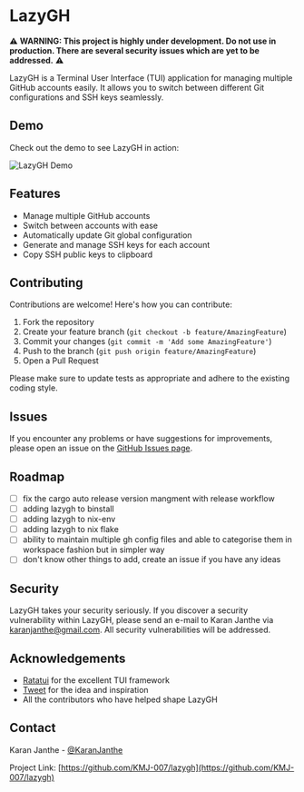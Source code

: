 # LazyGH

⚠️ **WARNING: This project is highly under development. Do not use in production. There are several security issues which are yet to be addressed.** ⚠️

LazyGH is a Terminal User Interface (TUI) application for managing multiple GitHub accounts easily. It allows you to switch between different Git configurations and SSH keys seamlessly.

## Demo

Check out the demo to see LazyGH in action:

![LazyGH Demo](https://cloud-hq5v2c9l2-hack-club-bot.vercel.app/0demo.gif)

## Features

- Manage multiple GitHub accounts
- Switch between accounts with ease
- Automatically update Git global configuration
- Generate and manage SSH keys for each account
- Copy SSH public keys to clipboard

## Contributing

Contributions are welcome! Here's how you can contribute:

1. Fork the repository
2. Create your feature branch (`git checkout -b feature/AmazingFeature`)
3. Commit your changes (`git commit -m 'Add some AmazingFeature'`)
4. Push to the branch (`git push origin feature/AmazingFeature`)
5. Open a Pull Request

Please make sure to update tests as appropriate and adhere to the existing coding style.

## Issues

If you encounter any problems or have suggestions for improvements, please open an issue on the [GitHub Issues page](https://github.com/KMJ-007/lazygh/issues).

## Roadmap

- [ ] fix the cargo auto release version mangment with release workflow 
- [ ] adding lazygh to binstall
- [ ] adding lazygh to nix-env
- [ ] adding lazygh to nix flake
- [ ] ability to maintain multiple gh config files and able to categorise them in workspace fashion but in simpler way
- [ ] don't know other things to add, create an issue if you have any ideas

## Security

LazyGH takes your security seriously. If you discover a security vulnerability within LazyGH, please send an e-mail to Karan Janthe via karanjanthe@gmail.com. All security vulnerabilities will be addressed.

## Acknowledgements

- [Ratatui](https://github.com/ratatui-org/ratatui) for the excellent TUI framework
- [Tweet](https://x.com/KaranJanthe/status/1835380523235193310) for the idea and inspiration
- All the contributors who have helped shape LazyGH

## Contact

Karan Janthe - [@KaranJanthe](https://twitter.com/karanjanthe)

Project Link: [https://github.com/KMJ-007/lazygh](https://github.com/KMJ-007/lazygh)
